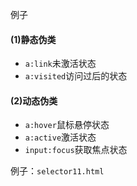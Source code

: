 <!-- # css
## 一、css概述
### 1. 早期的网页
<img src="./img/picture/早期的web网页.png" width="300">

### 2. css概念
- html超文本标记语言，搭建页面结构
- css叫层叠样式表，专门用于写页面样式
- JavaScript脚本语言，用于页面交互

<img src="./img/picture/层叠绘制.png" width="400">

### 3. CSS与html属性的使用规则

- HTML样式特点：
    - 很直观
    - 写在标签里比较乱，代码量大更加乱
    - 复用性特别差，不利于更改
    - 优先级特别高
- css样式特点
    - 不写在标签里
    - 复用性很高，便于更改
    - 优先级低于在html标签中书写的样式
    - css有很多UI框架，更加美观

### 4. css的语法规范
#### (1) 内联样式
- 规范：
    - 内联样式写在html标签的style属性中
    - `<h1 style="样式列表"></h1>`
    - 多个样式声明，每个样式需要用`;`分号分隔开
    - 属性和值之间需要冒号`:`,如color:red;
- 特点：
    - 很直观
    - 写在标签里比较乱，代码量大更加乱
    - 复用性特别差，不利于更改
    - 优先级特别高
 -->




例子
#### (1)静态伪类
- `a:link`未激活状态
- `a:visited`访问过后的状态

#### (2)动态伪类
- `a:hover`鼠标悬停状态
- `a:active`激活状态
- `input:focus`获取焦点状态
  
例子：`selector11.html`






<!-- #### 【练习】`test-3.html`
> 一个导航，鼠标移入有背景颜色的改变
> 第一个导航项一直都有默认的背景颜色
> 写五个导航项

### 4.伪元素选择器
- 伪元素指用于设置元素的“指定部分”样式
- `选择器::before {content: ""; }`表示在元素前面的部分
- `选择器::after {content: ""; }`表示在元素后面的部分
- `::before` 和`::after`伪元素`content: "";`必须加

例子：`selector12.html`
```css
/* 在元素前面的部分 */
div::before {
    content: "你好，";
    color: red;
}
/* 在元素后面的部分 */
p::after {
    content: "❤";
    color: green;
}
``` -->
